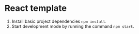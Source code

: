 # React template

1. Install basic project dependencies `npm install`.
2. Start development mode by running the command `npm start`.
